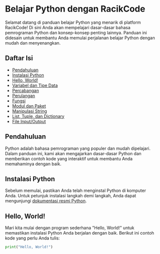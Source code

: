 # Belajar Python dengan RacikCode

Selamat datang di panduan belajar Python yang menarik di platform RacikCode! Di sini Anda akan mempelajari dasar-dasar bahasa pemrograman Python dan konsep-konsep penting lainnya. Panduan ini didesain untuk membantu Anda memulai perjalanan belajar Python dengan mudah dan menyenangkan.

## Daftar Isi

- [Pendahuluan](#pendahuluan)
- [Instalasi Python](#instalasi-python)
- [Hello, World!](#hello-world)
- [Variabel dan Tipe Data](#variabel-dan-tipe-data)
- [Percabangan](#percabangan)
- [Perulangan](#perulangan)
- [Fungsi](#fungsi)
- [Modul dan Paket](#modul-dan-paket)
- [Manipulasi String](#manipulasi-string)
- [List, Tuple, dan Dictionary](#list-tuple-dan-dictionary)
- [File Input/Output](#file-inputoutput)

## Pendahuluan

Python adalah bahasa pemrograman yang populer dan mudah dipelajari. Dalam panduan ini, kami akan mengajarkan dasar-dasar Python dan memberikan contoh kode yang interaktif untuk membantu Anda memahaminya dengan baik.

## Instalasi Python

Sebelum memulai, pastikan Anda telah menginstal Python di komputer Anda. Untuk petunjuk instalasi langkah demi langkah, Anda dapat mengunjungi [dokumentasi resmi Python](https://www.python.org).

## Hello, World!

Mari kita mulai dengan program sederhana "Hello, World!" untuk memastikan instalasi Python Anda berjalan dengan baik. Berikut ini contoh kode yang perlu Anda tulis:

```python
print("Hello, World!")
